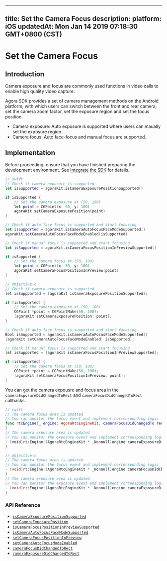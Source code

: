 
---
title: Set the Camera Focus
description: 
platform: iOS
updatedAt: Mon Jan 14 2019 07:18:30 GMT+0800 (CST)
---
# Set the Camera Focus
## Introduction

Camera exposure and focus are commonly used functions in video calls to enable high quality video capture.

Agora SDK provides a set of camera management methods on the Android platform, with which users can switch between the front and rear camera, set the camera zoom factor, set the exposure region and set the focus position.

* Camera exposure: Auto exposure is supported where users can maually set the exposure region.
* Camera focus: Auto face-focus and manual focus are supported.

## Implementation

Before proceeding, ensure that you have finished preparing the development environment. See [Integrate the SDK](../../en/Video/ios_video.md) for details.

```swift
// swift
// Check if camera exposure is supported
let isSupported = agoraKit.isCameraExposurePositionSupported()

if isSupported {
    // Set the camera exposure at (50, 100)
    let point = CGPoint(x: 50, y: 100)
    agoraKit.setCameraExposurePosition(point)
}

// Check if auto face focus is supported and start focusing
let isSupported = agoraKit.isCameraAutoFocusFaceModeSupported()
agoraKit.setCameraAutoFocusFaceModeEnabled(isSupported)

// Check if manual focus is suppoeted and start focusing
let isSupported = agoraKit.isCameraFocusPositionInPreviewSupported()

if isSupported {
	// Set the camera focus at (50, 100)
	let point = CGPoint(x: 50, y: 100)
	agoraKit.setCameraFocusPositionInPreview(point)
}
```

```objective-c
// objective-c
// Check if camera exposure is supported
let isSuppported = [agoraKit isCameraExposurePositionSupported];

if (isSupported) {
    // Set the camera exposure at (50, 100)
    CGPoint *point = CGPointMake(50, 100);
    [agoraKit setCameraExposurePosition: point];
}

// Check if auto face focus is supported and start focusing
Bool isSupported = agoraKit.isCameraAutoFocusFaceModeSupported()
[agoraKit setCameraAutoFocusFaceModeEnabled: isSupported];

// Check if manual focus is supported and start focusing
let isSupported = [agoraKit isCameraFocusPositionInPreviewSupported];

if (isSupported) {
	// Set the camera focus at (50, 100)
	CGPoint *point = CGPointMake(50, 100);
	[agoraKit setCameraFocusPositionInPreview: point];
}
```

You can get the camera expousre and focus area in the `cameraExposureDidChangedToRect` and `cameraFocusDidChangedToRect` callbacks.

```swift
// swift
// The camera focus area is updated
// You can monitor the focus event and implement corrensponding logic
func rtcEngine(_ engine: AgoraRtcEngineKit, cameraFocusDidChangedTo rect: CGRect) {
}
// The camera exposure area is updated
// You can monitor the exposure event and implement corrensponding logic
- (void)rtcEngine:(AgoraRtcEngineKit * _Nonnull)engine cameraExposureDidChangedToRect:(CGRect)rect{
}
```

```objective-c
// objective-c
// The camera focus area is updated
// You can monitor the focus event and implement corrensponding logic
- (void)rtcEngine:(AgoraRtcEngineKit * _Nonnull)engine cameraFocusDidChangedToRect:(CGRect)rect {
}
// The camera exposure area is updated
// You can monitor the exposure event and implement corrensponding logic
- (void)rtcEngine:(AgoraRtcEngineKit * _Nonnull)engine cameraExposureDidChangedToRect:(CGRect)rect {
}
```

### API Reference

- [`isCameraExposurePositionSupported`](https://docs.agora.io/en/Video/API%20Reference/oc/Classes/AgoraRtcEngineKit.html#//api/name/isCameraExposurePositionSupported)
- [`setCameraExposurePosition`](https://docs.agora.io/en/Video/API%20Reference/oc/Classes/AgoraRtcEngineKit.html#//api/name/setCameraExposurePosition:)
- [`isCameraFocusPositionInPreviewSupported`](https://docs.agora.io/en/Video/API%20Reference/oc/Classes/AgoraRtcEngineKit.html#//api/name/isCameraFocusPositionInPreviewSupported)
- [`isCameraAutoFocusFaceModeSupported`](https://docs.agora.io/en/Video/API%20Reference/oc/Classes/AgoraRtcEngineKit.html#//api/name/isCameraAutoFocusFaceModeSupported)
- [`setCameraFocusPositionInPreview`](https://docs.agora.io/en/Video/API%20Reference/oc/Classes/AgoraRtcEngineKit.html#//api/name/setCameraFocusPositionInPreview:)
- [`setCameraAutoFocusModeEnabled`](https://docs.agora.io/en/Video/API%20Reference/oc/Classes/AgoraRtcEngineKit.html#//api/name/setCameraAutoFocusFaceModeEnabled:)
- [`cameraFocusDidChangedToRect`](https://docs.agora.io/en/Video/API%20Reference/oc/Protocols/AgoraRtcEngineDelegate.html#//api/name/rtcEngine:cameraFocusDidChangedToRect:)
- [`cameraExposureDidChangedToRect`](https://docs.agora.io/en/Video/API%20Reference/oc/Protocols/AgoraRtcEngineDelegate.html#//api/name/rtcEngine:cameraExposureDidChangedToRect:)
